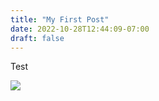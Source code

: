 ```yaml
---
title: "My First Post"
date: 2022-10-28T12:44:09-07:00
draft: false
---
```


Test

![](/testing.jpeg)

